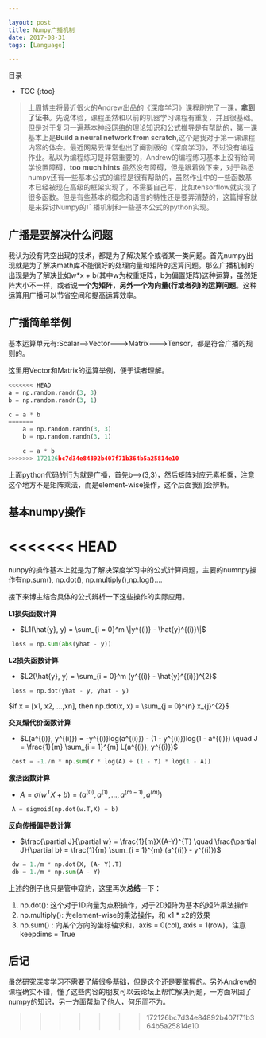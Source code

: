 ```yaml
---

layout: post
title: Numpy广播机制
date: 2017-08-31
tags: [Language]

---
```


目录

* TOC 
{:toc}


>上周博主将最近很火的Andrew出品的《深度学习》课程刷完了一课，**拿到了证书**。先说体验，课程虽然和以前的机器学习课程有重复，并且很基础。但是对于复习一遍基本神经网络的理论知识和公式推导是有帮助的，第一课基本上是**Build a neural network from scratch**,这个是我对于第一课课程内容的体会。最近网易云课堂也出了阉割版的《深度学习》，不过没有编程作业。私以为编程练习是非常重要的，Andrew的编程练习基本上没有给同学设置障碍，**too much hints**.虽然没有障碍，但是跟着做下来，对于熟悉numpy还有一些基本公式的编程是很有帮助的，虽然作业中的一些函数基本已经被现在高级的框架实现了，不需要自己写，比如tensorflow就实现了很多函数。但是有些基本的概念和语言的特性还是要弄清楚的，这篇博客就是来探讨Numpy的广播机制和一些基本公式的python实现。


## 广播是要解决什么问题

我认为没有凭空出现的技术，都是为了解决某个或者某一类问题。首先numpy出现就是为了解决math库不能很好的处理向量和矩阵的运算问题。那么广播机制的出现是为了解决比如w*x + b(其中w为权重矩阵，b为偏置矩阵)这种运算，虽然矩阵大小不一样，或者说**一个为矩阵，另外一个为向量(行或者列)的运算问题**。这种运算用广播可以节省空间和提高运算效率。

## 广播简单举例

基本运算单元有:Scalar-->Vector--->Matrix--->Tensor，都是符合广播的规则的。

这里用Vector和Matrix的运算举例，便于读者理解。

```python
<<<<<<< HEAD
a = np.random.randn(3, 3)
b = np.random.randn(3, 1)

c = a * b
=======
	a = np.random.randn(3, 3)
	b = np.random.randn(3, 1)

	c = a * b
>>>>>>> 172126bc7d34e84892b407f71b364b5a25814e10

```
上面python代码的行为就是广播，首先b-->(3,3)，然后矩阵对应元素相乘，注意这个地方不是矩阵乘法，而是element-wise操作，这个后面我们会辨析。

## 基本numpy操作

<<<<<<< HEAD
=======
nunpy的操作基本上就是为了解决深度学习中的公式计算问题，主要的numnpy操作有np.sum(), np.dot(), np.multiply(),np.log()....

接下来博主结合具体的公式辨析一下这些操作的实际应用。

**L1损失函数计算**
+ $L1(\hat{y}, y) = \sum_{i = 0}^m \|y^{(i)} - \hat{y}^{(i)}\|$

```python
 loss = np.sum(abs(yhat - y))

```
**L2损失函数计算**
+ $L2(\hat{y}, y) = \sum_{i = 0}^m (y^{(i)} - \hat{y}^{(i)})^{2}$

```python
 loss = np.dot(yhat - y, yhat - y)
```

$if x = [x1, x2, ...,xn], then np.dot(x, x) = \sum_{j = 0}^{n} x_{j}^{2}$


**交叉煽代价函数计算**
+  $L(a^{(i)}, y^{(i)}) = -y^{(i)}log(a^{(i)}) - (1 - y^{(i)})log(1 - a^{(i)}) \quad
   J = \frac{1}{m} \sum_{i = 1}^{m} L(a^{(i)}, y^{(i)})$


```python
 cost = -1./m * np.sum(Y * log(A) + (1 - Y) * log(1 - A))
```

**激活函数计算**
+ $A = \sigma (w^{T}X + b) = (a^{(0)}, a^{(1)},..., a^{(m-1)},a^{(m)})$

```python
 A = sigmoid(np.dot(w.T,X) + b)
```

**反向传播偏导数计算**

+ $\frac{\partial J}{\partial w} = \frac{1}{m}X(A-Y)^{T} \quad
  \frac{\partial J}{\partial b} = \frac{1}{m} \sum_{i = 1}^{m} (a^{(i)} - y^{(i)})$

```python
 dw = 1./m * np.dot(X, (A- Y).T)
 db = 1./m * np.sum(A - Y)
```


上述的例子也只是管中窥豹，这里再次**总结**一下：

1. np.dot(): 这个对于1D向量为点积操作，对于2D矩阵为基本的矩阵乘法操作
2. np.multiply(): 为element-wise的乘法操作，和 x1 * x2的效果
3. np.sum() : 向某个方向的坐标轴求和，axis = 0(col), axis = 1(row)，注意keepdims = True

## 后记
虽然研究深度学习不需要了解很多基础，但是这个还是要掌握的。另外Andrew的课程确实不错，懂了这些内容的朋友可以去论坛上帮忙解决问题，一方面巩固了numpy的知识，另一方面帮助了他人，何乐而不为。


>>>>>>> 172126bc7d34e84892b407f71b364b5a25814e10




